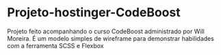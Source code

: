 # Projeto-hostinger-CodeBoost
Projeto feito acompanhando o curso CodeBoost administrado por Will Moreira. É um modelo simples de wireframe para demonstrar habilidades com a ferramenta SCSS e Flexbox
